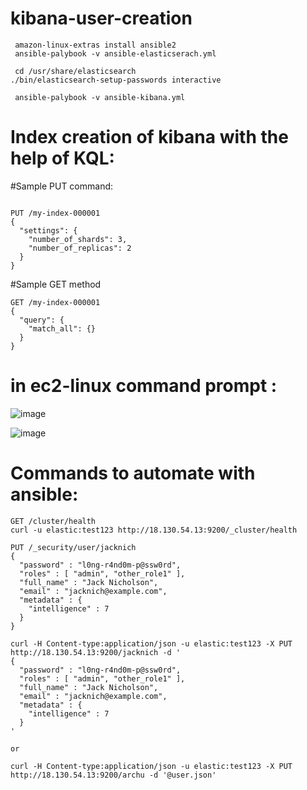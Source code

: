 # kibana-user-creation
```
 amazon-linux-extras install ansible2
 ansible-palybook -v ansible-elasticserach.yml
 
 cd /usr/share/elasticsearch
./bin/elasticsearch-setup-passwords interactive

 ansible-palybook -v ansible-kibana.yml
 ```

# Index creation of kibana with the help of KQL:

#Sample PUT command:

```

PUT /my-index-000001
{
  "settings": {
    "number_of_shards": 3,
    "number_of_replicas": 2
  }
}
```

#Sample GET method

```
GET /my-index-000001
{
  "query": {
    "match_all": {}
  }
}
```
# in ec2-linux command prompt :

![image](https://user-images.githubusercontent.com/54719289/117569875-97fb4100-b0bf-11eb-99e8-6ba8d7b5ad64.png)

![image](https://user-images.githubusercontent.com/54719289/117569906-cc6efd00-b0bf-11eb-9b8b-20b705af8468.png)


# Commands to automate with ansible:
```
GET /cluster/health
curl -u elastic:test123 http://18.130.54.13:9200/_cluster/health
```

```
PUT /_security/user/jacknich
{
  "password" : "l0ng-r4nd0m-p@ssw0rd",
  "roles" : [ "admin", "other_role1" ],
  "full_name" : "Jack Nicholson",
  "email" : "jacknich@example.com",
  "metadata" : {
    "intelligence" : 7
  }
}

curl -H Content-type:application/json -u elastic:test123 -X PUT http://18.130.54.13:9200/jacknich -d '
{
  "password" : "l0ng-r4nd0m-p@ssw0rd",
  "roles" : [ "admin", "other_role1" ],
  "full_name" : "Jack Nicholson",
  "email" : "jacknich@example.com",
  "metadata" : {
    "intelligence" : 7
  }
'

or 

curl -H Content-type:application/json -u elastic:test123 -X PUT http://18.130.54.13:9200/archu -d '@user.json'

```
